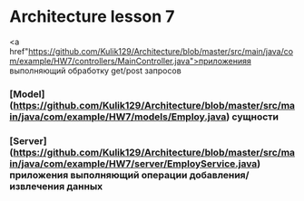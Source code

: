 # Architecture lesson 7

<a href"https://github.com/Kulik129/Architecture/blob/master/src/main/java/com/example/HW7/controllers/MainController.java">приложенияя выполняющий обработку get/post запросов</a>
### [Model] (https://github.com/Kulik129/Architecture/blob/master/src/main/java/com/example/HW7/models/Employ.java) сущности 
### [Server] (https://github.com/Kulik129/Architecture/blob/master/src/main/java/com/example/HW7/server/EmployService.java) приложения выполняющий операции добавления/извлечения данных
